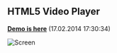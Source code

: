 ## HTML5 Video Player

**[Demo is here](http://kuznetsovanton.ru/games/videoapi/)** (17.02.2014 17:30:34)

![Screen](http://d.snfr.us/rngX+)
